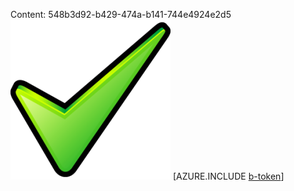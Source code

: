 Content: 548b3d92-b429-474a-b141-744e4924e2d5![image](485701c2-1e55-484c-9183-11f538c399a3.png)
[AZURE.INCLUDE [b-token](3ef3cc89-fc3f-43a1-ab85-d3f119bf64bd.md)]
